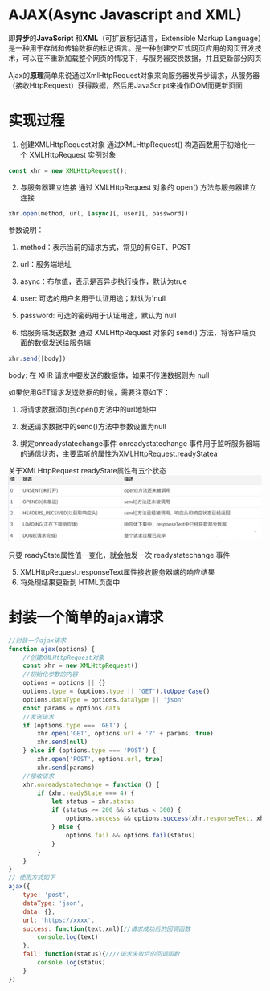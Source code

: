 # AJAX(Async Javascript and XML)
即**异步**的**JavaScript** 和**XML**（可扩展标记语言，Extensible Markup Language）是一种用于存储和传输数据的标记语言。是一种创建交互式网页应用的网页开发技术，可以在不重新加载整个网页的情况下，与服务器交换数据，并且更新部分网页

Ajax的**原理**简单来说通过XmlHttpRequest对象来向服务器发异步请求，从服务器（接收HttpRequest）获得数据，然后用JavaScript来操作DOM而更新页面

# 实现过程
1. 创建XMLHttpRequest对象
通过XMLHttpRequest() 构造函数用于初始化一个 XMLHttpRequest 实例对象
```javascript
const xhr = new XMLHttpRequest();
```
2. 与服务器建立连接
通过 XMLHttpRequest 对象的 open() 方法与服务器建立连接
```javascript
xhr.open(method, url, [async][, user][, password])
```
参数说明：
 1. method：表示当前的请求方式，常见的有GET、POST
 2. url：服务端地址
 3. async：布尔值，表示是否异步执行操作，默认为true
 4. user: 可选的用户名用于认证用途；默认为`null
 5. password: 可选的密码用于认证用途，默认为`null

3. 给服务端发送数据
通过 XMLHttpRequest 对象的 send() 方法，将客户端页面的数据发送给服务端
```javascript
xhr.send([body])
```
body: 在 XHR 请求中要发送的数据体，如果不传递数据则为 null

如果使用GET请求发送数据的时候，需要注意如下：
 1. 将请求数据添加到open()方法中的url地址中
 2. 发送请求数据中的send()方法中参数设置为null

4. 绑定onreadystatechange事件
onreadystatechange 事件用于监听服务器端的通信状态，主要监听的属性为XMLHttpRequest.readyStatea

关于XMLHttpRequest.readyState属性有五个状态
![五个状态](../img/readystate.png)

只要 readyState属性值一变化，就会触发一次 readystatechange 事件

5. XMLHttpRequest.responseText属性接收服务器端的响应结果
6. 将处理结果更新到 HTML页面中

# 封装一个简单的ajax请求
```javascript
//封装一个ajax请求
function ajax(options) {
    //创建XMLHttpRequest对象
    const xhr = new XMLHttpRequest()
    //初始化参数的内容
    options = options || {}
    options.type = (options.type || 'GET').toUpperCase()
    options.dataType = options.dataType || 'json'
    const params = options.data
    //发送请求
    if (options.type === 'GET') {
        xhr.open('GET', options.url + '?' + params, true)
        xhr.send(null)
    } else if (options.type === 'POST') {
        xhr.open('POST', options.url, true)
        xhr.send(params)
    //接收请求
    xhr.onreadystatechange = function () {
        if (xhr.readyState === 4) {
            let status = xhr.status
            if (status >= 200 && status < 300) {
                options.success && options.success(xhr.responseText, xhr.responseXML)
            } else {
                options.fail && options.fail(status)
            }
        }
    }
}
// 使用方式如下
ajax({
    type: 'post',
    dataType: 'json',
    data: {},
    url: 'https://xxxx',
    success: function(text,xml){//请求成功后的回调函数
        console.log(text)
    },
    fail: function(status){////请求失败后的回调函数
        console.log(status)
    }
})
```